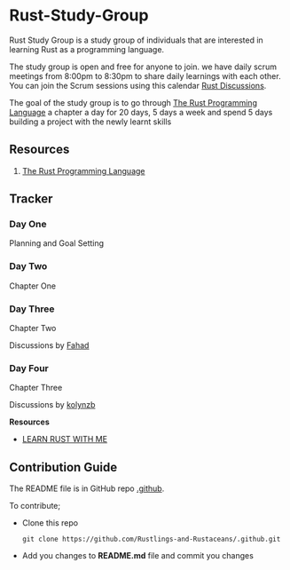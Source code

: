 # Rust-Study-Group

Rust Study Group is a study group of individuals that are interested in learning Rust as a programming language.

The study group is open and free for anyone to join. we have daily scrum meetings from 8:00pm to 8:30pm to share daily learnings with each other. You can join the Scrum sessions using this calendar [Rust Discussions](https://calendar.google.com/event?action=TEMPLATE&tmeid=NzBvbWFwMzVja282Y2I5bGNncTY2YjlrNjRvNmFiOW9jOHFqY2JiMTZkaGo2YzlrNnRobTZwOWpjNF8yMDIyMDkxNVQxNzAwMDBaIGhocnFoMGs4MnY1OGlpMmo5bDIxajdlOG5zQGc&tmsrc=hhrqh0k82v58ii2j9l21j7e8ns%40group.calendar.google.com&scp=ALL).

The goal of the study group is to go through [The Rust Programming Language](https://doc.rust-lang.org/book/) a chapter a day for 20 days, 5 days a week and spend 5 days building a project with the newly learnt skills

## Resources
1. [The Rust Programming Language](https://doc.rust-lang.org/book/)
## Tracker
### Day One

Planning and Goal Setting

### Day Two 

Chapter One

### Day Three 
Chapter Two

Discussions by [Fahad](https://)

### Day Four
Chapter Three

Discussions by [kolynzb](https://github.com/kolynzb)

**Resources**

* [LEARN RUST WITH ME](https://github.com/kolynzb/rust-tutor)

## Contribution Guide
The README file is in GitHub repo [.github]([https://](https://github.com/Rustlings-and-Rustaceans/.github)).

To contribute;

* Clone this repo
   ``` 
   git clone https://github.com/Rustlings-and-Rustaceans/.github.git 
   ```
* Add you changes to **README.md** file and commit you changes


